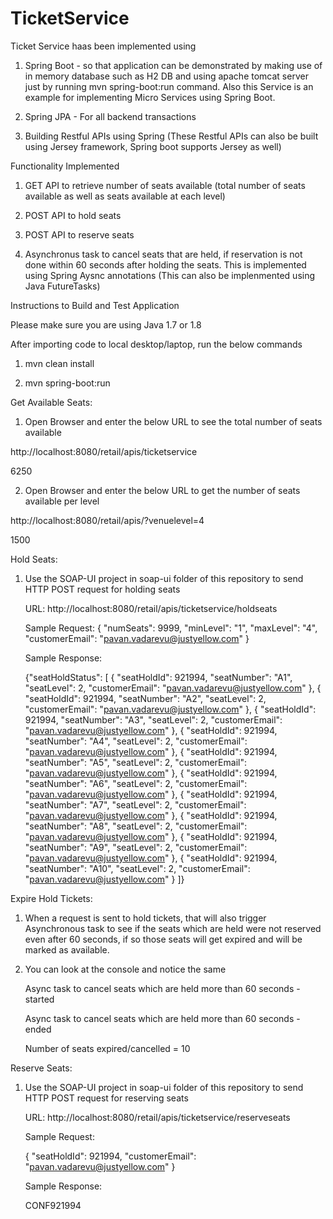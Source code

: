 # TicketService

Ticket Service haas been implemented using

1. Spring Boot - so that application can be demonstrated by making use of in memory database such as H2 DB and using apache tomcat server just by running mvn spring-boot:run command. Also this Service is an example for implementing Micro Services using Spring Boot.

2. Spring JPA - For all backend transactions

3. Building Restful APIs using Spring (These Restful APIs can also be built using Jersey framework, Spring boot supports Jersey as well)

Functionality Implemented

1. GET API to retrieve number of seats available (total number of seats available as well as seats available at each level)

2. POST API to hold seats

3. POST API to reserve seats

4. Asynchronus task to cancel seats that are held, if reservation is not done within 60 seconds after holding the seats. This is implemented using Spring Aysnc annotations (This can also be implenmented using Java FutureTasks)

Instructions to Build and Test Application

Please make sure you are using Java 1.7 or 1.8

After importing code to local desktop/laptop, run the below commands

1. mvn clean install

2. mvn spring-boot:run

Get Available Seats:

1. Open Browser and enter the below URL to see the total number of seats available

http://localhost:8080/retail/apis/ticketservice

6250

2. Open Browser and enter the below URL to get the number of seats available per level

http://localhost:8080/retail/apis/?venuelevel=4

1500

Hold Seats:

1. Use the SOAP-UI project in soap-ui folder of this repository to send HTTP POST request for holding seats

   URL: http://localhost:8080/retail/apis/ticketservice/holdseats
   
   Sample Request: 
   {
      "numSeats": 9999,
      "minLevel": "1",
      "maxLevel": "4",
      "customerEmail": "pavan.vadarevu@justyellow.com"
   }

   Sample Response:
   
   {"seatHoldStatus": [
      {
      "seatHoldId": 921994,
      "seatNumber": "A1",
      "seatLevel": 2,
      "customerEmail": "pavan.vadarevu@justyellow.com"
   },
      {
      "seatHoldId": 921994,
      "seatNumber": "A2",
      "seatLevel": 2,
      "customerEmail": "pavan.vadarevu@justyellow.com"
   },
      {
      "seatHoldId": 921994,
      "seatNumber": "A3",
      "seatLevel": 2,
      "customerEmail": "pavan.vadarevu@justyellow.com"
   },
      {
      "seatHoldId": 921994,
      "seatNumber": "A4",
      "seatLevel": 2,
      "customerEmail": "pavan.vadarevu@justyellow.com"
   },
      {
      "seatHoldId": 921994,
      "seatNumber": "A5",
      "seatLevel": 2,
      "customerEmail": "pavan.vadarevu@justyellow.com"
   },
      {
      "seatHoldId": 921994,
      "seatNumber": "A6",
      "seatLevel": 2,
      "customerEmail": "pavan.vadarevu@justyellow.com"
   },
      {
      "seatHoldId": 921994,
      "seatNumber": "A7",
      "seatLevel": 2,
      "customerEmail": "pavan.vadarevu@justyellow.com"
   },
      {
      "seatHoldId": 921994,
      "seatNumber": "A8",
      "seatLevel": 2,
      "customerEmail": "pavan.vadarevu@justyellow.com"
   },
      {
      "seatHoldId": 921994,
      "seatNumber": "A9",
      "seatLevel": 2,
      "customerEmail": "pavan.vadarevu@justyellow.com"
   },
      {
      "seatHoldId": 921994,
      "seatNumber": "A10",
      "seatLevel": 2,
      "customerEmail": "pavan.vadarevu@justyellow.com"
   }
]}

Expire Hold Tickets:

1. When a request is sent to hold tickets, that will also trigger Asynchronous task to see if the seats which are held were not reserved even after 60 seconds, if so those seats will get expired and will be marked as available.

2. You can look at the console and notice the same

   Async task to cancel seats which are held more than 60 seconds - started
   
   Async task to cancel seats which are held more than 60 seconds - ended
   
   Number of seats expired/cancelled = 10

Reserve Seats:

1. Use the SOAP-UI project in soap-ui folder of this repository to send HTTP POST request for reserving seats

   URL: http://localhost:8080/retail/apis/ticketservice/reserveseats

   Sample Request:
   
   {
     "seatHoldId": 921994,
     "customerEmail": "pavan.vadarevu@justyellow.com"
   }

   Sample Response:
   
   CONF921994






